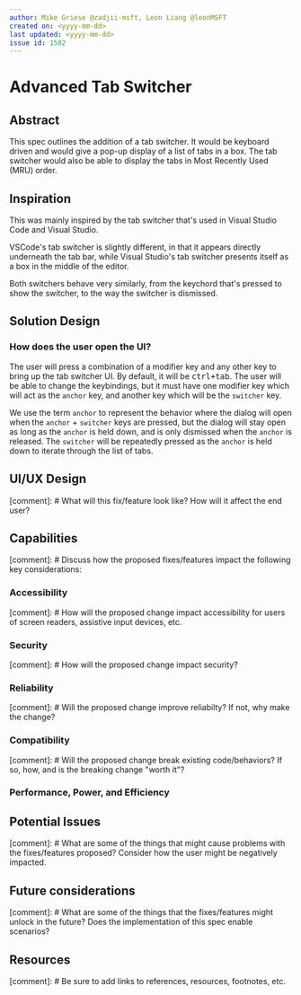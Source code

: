 ```yaml
---
author: Mike Griese @zadjii-msft, Leon Liang @leonMSFT
created on: <yyyy-mm-dd>
last updated: <yyyy-mm-dd>
issue id: 1502
---
```


# Advanced Tab Switcher

## Abstract

This spec outlines the addition of a tab switcher. It would be keyboard driven and would give a pop-up display of a list of tabs in a box. The tab switcher would also be able to display the tabs in Most Recently Used (MRU) order.

## Inspiration

This was mainly inspired by the tab switcher that's used in Visual Studio Code and Visual Studio.

VSCode's tab switcher is slightly different, in that it appears directly underneath the tab bar, while Visual Studio's tab switcher presents itself as a box in the middle of the editor.

Both switchers behave very similarly, from the keychord that's pressed to show the switcher, to the way the switcher is dismissed.

## Solution Design

### How does the user open the UI?
The user will press a combination of a modifier key and any other key to bring up the tab switcher UI. By default, it will be <kbd>ctrl+tab</kbd>. The user will be able to change the keybindings, but it must have one modifier key which will act as the `anchor` key, and another key which will be the `switcher` key.

We use the term `anchor` to represent the behavior where the dialog will open when the `anchor` + `switcher` keys are pressed, but the dialog will stay open as long as the `anchor` is held down, and is only dismissed when the `anchor` is released. The `switcher` will be repeatedly pressed as the `anchor` is held down to iterate through the list of tabs.

## UI/UX Design

[comment]: # What will this fix/feature look like? How will it affect the end user?

## Capabilities

[comment]: # Discuss how the proposed fixes/features impact the following key considerations:

### Accessibility

[comment]: # How will the proposed change impact accessibility for users of screen readers, assistive input devices, etc.

### Security

[comment]: # How will the proposed change impact security?

### Reliability

[comment]: # Will the proposed change improve reliabilty? If not, why make the change?

### Compatibility

[comment]: # Will the proposed change break existing code/behaviors? If so, how, and is the breaking change "worth it"?

### Performance, Power, and Efficiency

## Potential Issues

[comment]: # What are some of the things that might cause problems with the fixes/features proposed? Consider how the user might be negatively impacted.

## Future considerations

[comment]: # What are some of the things that the fixes/features might unlock in the future? Does the implementation of this spec enable scenarios?

## Resources

[comment]: # Be sure to add links to references, resources, footnotes, etc.
